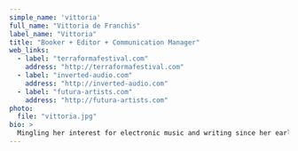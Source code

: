 ```yaml
---
simple_name: 'vittoria'
full_name: "Vittoria de Franchis"
label_name: "Vittoria"
title: "Booker + Editor + Communication Manager"
web_links:
  - label: "terraformafestival.com"
    address: "http://terraformafestival.com"
  - label: "inverted-audio.com"
    address: "http://inverted-audio.com"
  - label: "futura-artists.com"
    address: "http://futura-artists.com"
photo:
  file: "vittoria.jpg"
bio: >
  Mingling her interest for electronic music and writing since her early teens, the experiences within editorial contexts (Tsinoshi Bar, Inverted Audio) and festivals (NeXTones, Krake) brought Vittoria to move from Milano to Berlin in 2015, two weeks after her graduation in International Relations. Fuelled by a grounded enthusiasm and strong will, she started an internship at Matias Aguayo’s label Cómeme to then soon become a booker of the label’s related agency futura. Concurrently working remotely for Electropark Exchanges, a Milano-based project of seated concerts focusing on electronic and classical music, Vittoria is now also collaborating with the experimental and sustainable festival Terraforma.
---
```

